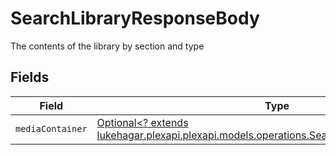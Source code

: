 # SearchLibraryResponseBody

The contents of the library by section and type


## Fields

| Field                                                                                                                                                 | Type                                                                                                                                                  | Required                                                                                                                                              | Description                                                                                                                                           |
| ----------------------------------------------------------------------------------------------------------------------------------------------------- | ----------------------------------------------------------------------------------------------------------------------------------------------------- | ----------------------------------------------------------------------------------------------------------------------------------------------------- | ----------------------------------------------------------------------------------------------------------------------------------------------------- |
| `mediaContainer`                                                                                                                                      | [Optional<? extends lukehagar.plexapi.plexapi.models.operations.SearchLibraryMediaContainer>](../../models/operations/SearchLibraryMediaContainer.md) | :heavy_minus_sign:                                                                                                                                    | N/A                                                                                                                                                   |